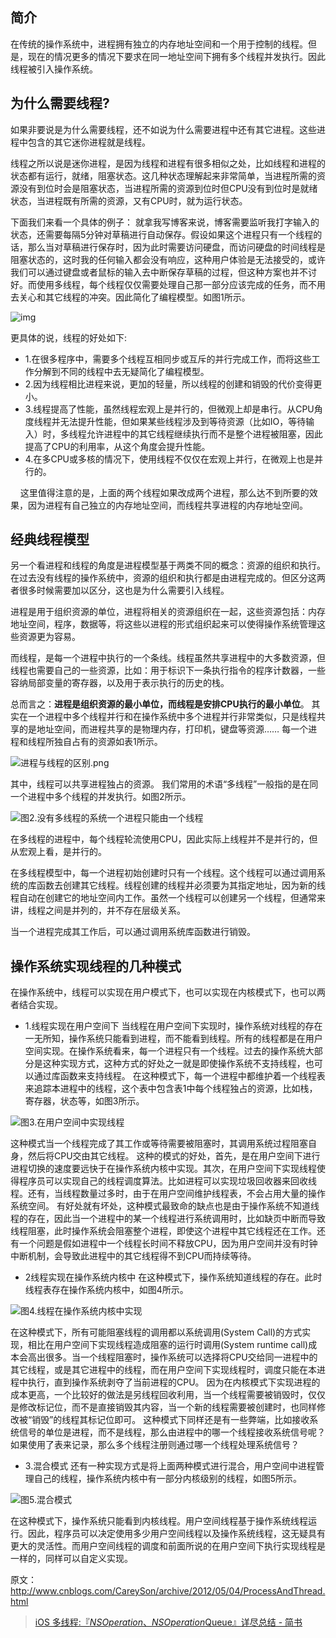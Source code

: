 ## 简介

在传统的操作系统中，进程拥有独立的内存地址空间和一个用于控制的线程。但是，现在的情况更多的情况下要求在同一地址空间下拥有多个线程并发执行。因此线程被引入操作系统。




## 为什么需要线程?

   如果非要说是为什么需要线程，还不如说为什么需要进程中还有其它进程。这些进程中包含的其它迷你进程就是线程。

线程之所以说是迷你进程，是因为线程和进程有很多相似之处，比如线程和进程的状态都有运行，就绪，阻塞状态。这几种状态理解起来非常简单，当进程所需的资源没有到位时会是阻塞状态，当进程所需的资源到位时但CPU没有到位时是就绪状态，当进程既有所需的资源，又有CPU时，就为运行状态。

下面我们来看一个具体的例子：
就拿我写博客来说，博客需要监听我打字输入的状态，还需要每隔5分钟对草稿进行自动保存。假设如果这个进程只有一个线程的话，那么当对草稿进行保存时，因为此时需要访问硬盘，而访问硬盘的时间线程是阻塞状态的，这时我的任何输入都会没有响应，这种用户体验是无法接受的，或许我们可以通过键盘或者鼠标的输入去中断保存草稿的过程，但这种方案也并不讨好。而使用多线程，每个线程仅仅需要处理自己那一部分应该完成的任务，而不用去关心和其它线程的冲突。因此简化了编程模型。如图1所示。

![img](image\1.png)


更具体的说，线程的好处如下:
- 1.在很多程序中，需要多个线程互相同步或互斥的并行完成工作，而将这些工作分解到不同的线程中去无疑简化了编程模型。
- 2.因为线程相比进程来说，更加的轻量，所以线程的创建和销毁的代价变得更小。
- 3.线程提高了性能，虽然线程宏观上是并行的，但微观上却是串行。从CPU角度线程并无法提升性能，但如果某些线程涉及到等待资源（比如IO，等待输入）时，多线程允许进程中的其它线程继续执行而不是整个进程被阻塞，因此提高了CPU的利用率，从这个角度会提升性能。
- 4.在多CPU或多核的情况下，使用线程不仅仅在宏观上并行，在微观上也是并行的。

    这里值得注意的是，上面的两个线程如果改成两个进程，那么达不到所要的效果，因为进程有自己独立的内存地址空间，而线程共享进程的内存地址空间。



## 经典线程模型

另一个看进程和线程的角度是进程模型基于两类不同的概念：资源的组织和执行。在过去没有线程的操作系统中，资源的组织和执行都是由进程完成的。但区分这两者很多时候需要加以区分，这也是为什么需要引入线程。

进程是用于组织资源的单位，进程将相关的资源组织在一起，这些资源包括：内存地址空间，程序，数据等，将这些以进程的形式组织起来可以使得操作系统管理这些资源更为容易。

而线程，是每一个进程中执行的一个条线。线程虽然共享进程中的大多数资源，但线程也需要自己的一些资源，比如：用于标识下一条执行指令的程序计数器，一些容纳局部变量的寄存器，以及用于表示执行的历史的栈。

总而言之：**进程是组织资源的最小单位，而线程是安排CPU执行的最小单位**。
其实在一个进程中多个线程并行和在操作系统中多个进程并行非常类似，只是线程共享的是地址空间，而进程共享的是物理内存，打印机，键盘等资源……
每一个进程和线程所独自占有的资源如表1所示。

![进程与线程的区别.png](image\14.png)

其中，线程可以共享进程独占的资源。
我们常用的术语“多线程”一般指的是在同一个进程中多个线程的并发执行。如图2所示。

![图2.没有多线程的系统一个进程只能由一个线程](image\2.png)    

在多线程的进程中，每个线程轮流使用CPU，因此实际上线程并不是并行的，但从宏观上看，是并行的。

在多线程模型中，每一个进程初始创建时只有一个线程。这个线程可以通过调用系统的库函数去创建其它线程。线程创建的线程并必须要为其指定地址，因为新的线程自动在创建它的地址空间内工作。虽然一个线程可以创建另一个线程，但通常来讲，线程之间是并列的，并不存在层级关系。

当一个进程完成其工作后，可以通过调用系统库函数进行销毁。



## 操作系统实现线程的几种模式
在操作系统中，线程可以实现在用户模式下，也可以实现在内核模式下，也可以两者结合实现。

* 1.线程实现在用户空间下
当线程在用户空间下实现时，操作系统对线程的存在一无所知，操作系统只能看到进程，而不能看到线程。所有的线程都是在用户空间实现。在操作系统看来，每一个进程只有一个线程。过去的操作系统大部分是这种实现方式，这种方式的好处之一就是即使操作系统不支持线程，也可以通过库函数来支持线程。
在这种模式下，每一个进程中都维护着一个线程表来追踪本进程中的线程，这个表中包含表1中每个线程独占的资源，比如栈，寄存器，状态等，如图3所示。

![图3.在用户空间中实现线程](image\3.png)

这种模式当一个线程完成了其工作或等待需要被阻塞时，其调用系统过程阻塞自身，然后将CPU交由其它线程。
这种的模式的好处，首先，是在用户空间下进行进程切换的速度要远快于在操作系统内核中实现。其次，在用户空间下实现线程使得程序员可以实现自己的线程调度算法。比如进程可以实现垃圾回收器来回收线程。还有，当线程数量过多时，由于在用户空间维护线程表，不会占用大量的操作系统空间。
有好处就有坏处，这种模式最致命的缺点也是由于操作系统不知道线程的存在，因此当一个进程中的某一个线程进行系统调用时，比如缺页中断而导致线程阻塞，此时操作系统会阻塞整个进程，即使这个进程中其它线程还在工作。还有一个问题是假如进程中一个线程长时间不释放CPU，因为用户空间并没有时钟中断机制，会导致此进程中的其它线程得不到CPU而持续等待。

* 2线程实现在操作系统内核中
在这种模式下，操作系统知道线程的存在。此时线程表存在操作系统内核中，如图4所示。

![图4.线程在操作系统内核中实现](image\4.png)

在这种模式下，所有可能阻塞线程的调用都以系统调用(System Call)的方式实现，相比在用户空间下实现线程造成阻塞的运行时调用(System runtime call)成本会高出很多。当一个线程阻塞时，操作系统可以选择将CPU交给同一进程中的其它线程，或是其它进程中的线程，而在用户空间下实现线程时，调度只能在本进程中执行，直到操作系统剥夺了当前进程的CPU。
因为在内核模式下实现进程的成本更高，一个比较好的做法是另线程回收利用，当一个线程需要被销毁时，仅仅是修改标记位，而不是直接销毁其内容，当一个新的线程需要被创建时，也同样修改被“销毁”的线程其标记位即可。
这种模式下同样还是有一些弊端，比如接收系统信号的单位是进程，而不是线程，那么由进程中的哪一个线程接收系统信号呢？如果使用了表来记录，那么多个线程注册则通过哪一个线程处理系统信号？

* 3.混合模式
  还有一种实现方式是将上面两种模式进行混合，用户空间中进程管理自己的线程，操作系统内核中有一部分内核级别的线程，如图5所示。

![图5.混合模式](image\5.png)

  在这种模式下，操作系统只能看到内核线程。用户空间线程基于操作系统线程运行。因此，程序员可以决定使用多少用户空间线程以及操作系统线程，这无疑具有更大的灵活性。而用户空间线程的调度和前面所说的在用户空间下执行实现线程是一样的，同样可以自定义实现。

原文：http://www.cnblogs.com/CareySon/archive/2012/05/04/ProcessAndThread.html

>[iOS 多线程:『*NSOperation*、*NSOperation*Queue』详尽总结 - 简书](https://www.jianshu.com/p/4b1d77054b35)
